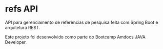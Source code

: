 # refs API

API para gerenciamento de referências de pesquisa feita com Spring Boot e arquitetura REST.

Este projeto foi desenvolvido como parte do Bootcamp Amdocs JAVA Developer.

